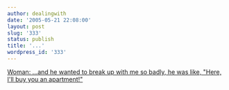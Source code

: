 ```yaml
---
author: dealingwith
date: '2005-05-21 22:08:00'
layout: post
slug: '333'
status: publish
title: '...'
wordpress_id: '333'
---
```


[Woman: ...and he wanted to break up with me so badly, he was like, "Here,
I'll buy you an apartment!"][1]

   [1]: http://www.overheardinnewyork.com/archives/001594.html

